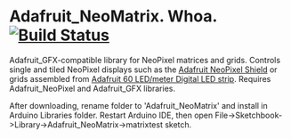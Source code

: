 # Adafruit_NeoMatrix. Whoa. [![Build Status](https://github.com/adafruit/Adafruit_NeoMatrix/workflows/Arduino%20Library%20CI/badge.svg)](https://github.com/adafruit/Adafruit_NeoMatrix/actions)

Adafruit_GFX-compatible library for NeoPixel matrices and grids. Controls single and tiled NeoPixel displays such as the [Adafruit NeoPixel Shield][shield] or grids assembled from [Adafruit 60 LED/meter Digital LED strip][strip]. Requires Adafruit_NeoPixel and Adafruit_GFX libraries.

After downloading, rename folder to 'Adafruit_NeoMatrix' and install in Arduino Libraries folder. Restart Arduino IDE, then open File->Sketchbook->Library->Adafruit_NeoMatrix->matrixtest sketch.

[shield]: http://adafruit.com/products/1430
[strip]:  http://adafruit.com/products/1138
